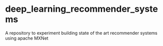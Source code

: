 # deep_learning_recommender_systems
A repository to experiment building state of the art recommender systems using apache MXNet
